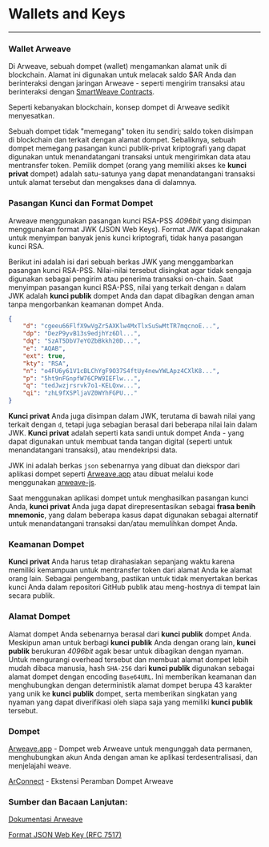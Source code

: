 # Wallets and Keys

---

### Wallet Arweave

Di Arweave, sebuah dompet (wallet) mengamankan alamat unik di blockchain. Alamat ini digunakan untuk melacak saldo $AR Anda dan berinteraksi dengan jaringan Arweave - seperti mengirim transaksi atau berinteraksi dengan [SmartWeave Contracts](../guides/smartweave/warp/intro.md).

Seperti kebanyakan blockchain, konsep dompet di Arweave sedikit menyesatkan.

Sebuah dompet tidak "memegang" token itu sendiri; saldo token disimpan di blockchain dan terkait dengan alamat dompet. Sebaliknya, sebuah dompet memegang pasangan kunci publik-privat kriptografi yang dapat digunakan untuk menandatangani transaksi untuk mengirimkan data atau mentransfer token. Pemilik dompet (orang yang memiliki akses ke **kunci privat** dompet) adalah satu-satunya yang dapat menandatangani transaksi untuk alamat tersebut dan mengakses dana di dalamnya.

### Pasangan Kunci dan Format Dompet

Arweave menggunakan pasangan kunci RSA-PSS *4096bit* yang disimpan menggunakan format JWK (JSON Web Keys). Format JWK dapat digunakan untuk menyimpan banyak jenis kunci kriptografi, tidak hanya pasangan kunci RSA.

Berikut ini adalah isi dari sebuah berkas JWK yang menggambarkan pasangan kunci RSA-PSS. Nilai-nilai tersebut disingkat agar tidak sengaja digunakan sebagai pengirim atau penerima transaksi on-chain. Saat menyimpan pasangan kunci RSA-PSS, nilai yang terkait dengan `n` dalam JWK adalah **kunci publik** dompet Anda dan dapat dibagikan dengan aman tanpa mengorbankan keamanan dompet Anda.

```json
{
	"d": "cgeeu66FlfX9wVgZr5AXKlw4MxTlxSuSwMtTR7mqcnoE...",
	"dp": "DezP9yvB13s9edjhYz6Dl...",
	"dq": "SzAT5DbV7eYOZbBkkh20D...",
	"e": "AQAB",
	"ext": true,
	"kty": "RSA",
	"n": "o4FU6y61V1cBLChYgF9O37S4ftUy4newYWLApz4CXlK8...",
	"p": "5ht9nFGnpfW76CPW9IEFlw...",
	"q": "tedJwzjrsrvk7o1-KELQxw...",
	"qi": "zhL9fXSPljaVZ0WYhFGPU..."
}
```

**Kunci privat** Anda juga disimpan dalam JWK, terutama di bawah nilai yang terkait dengan `d`, tetapi juga sebagian berasal dari beberapa nilai lain dalam JWK. **Kunci privat** adalah seperti kata sandi untuk dompet Anda - yang dapat digunakan untuk membuat tanda tangan digital (seperti untuk menandatangani transaksi), atau mendekripsi data.

JWK ini adalah berkas `json` sebenarnya yang dibuat dan diekspor dari aplikasi dompet seperti [Arweave.app](https://arweave.app) atau dibuat melalui kode menggunakan [arweave-js](https://github.com/ArweaveTeam/arweave-js).

Saat menggunakan aplikasi dompet untuk menghasilkan pasangan kunci Anda, **kunci privat** Anda juga dapat direpresentasikan sebagai **frasa benih mnemonic**, yang dalam beberapa kasus dapat digunakan sebagai alternatif untuk menandatangani transaksi dan/atau memulihkan dompet Anda.

### Keamanan Dompet

**Kunci privat** Anda harus tetap dirahasiakan sepanjang waktu karena memiliki kemampuan untuk mentransfer token dari alamat Anda ke alamat orang lain. Sebagai pengembang, pastikan untuk tidak menyertakan berkas kunci Anda dalam repositori GitHub publik atau meng-hostnya di tempat lain secara publik.

### Alamat Dompet
Alamat dompet Anda sebenarnya berasal dari **kunci publik** dompet Anda. Meskipun aman untuk berbagi **kunci publik** Anda dengan orang lain, **kunci publik** berukuran *4096bit* agak besar untuk dibagikan dengan nyaman. Untuk mengurangi overhead tersebut dan membuat alamat dompet lebih mudah dibaca manusia, hash `SHA-256` dari **kunci publik** digunakan sebagai alamat dompet dengan encoding `Base64URL`. Ini memberikan keamanan dan menghubungkan dengan deterministik alamat dompet berupa 43 karakter yang unik ke **kunci publik** dompet, serta memberikan singkatan yang nyaman yang dapat diverifikasi oleh siapa saja yang memiliki **kunci publik** tersebut.

### Dompet
[Arweave.app](https://arweave.app/welcome) - Dompet web Arweave untuk mengunggah data permanen, menghubungkan akun Anda dengan aman ke aplikasi terdesentralisasi, dan menjelajahi weave.

[ArConnect](https://www.arconnect.io/) - Ekstensi Peramban Dompet Arweave

### Sumber dan Bacaan Lanjutan:
[Dokumentasi Arweave](https://docs.arweave.org/developers/server/http-api#key-format)

[Format JSON Web Key (RFC 7517)](https://www.rfc-editor.org/rfc/rfc7517)